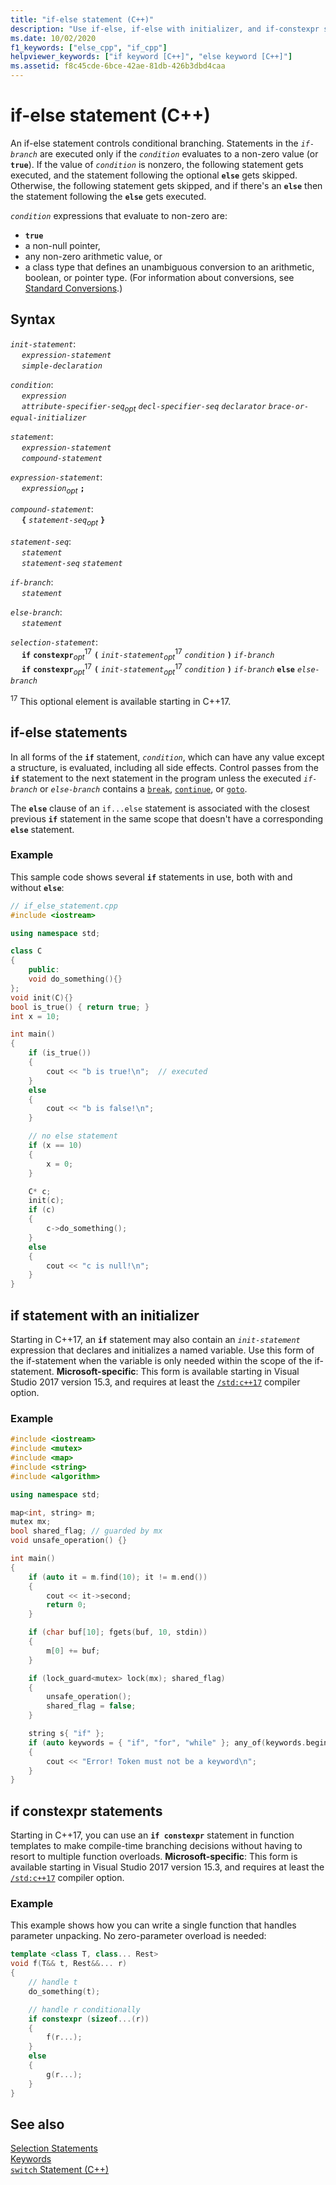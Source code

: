 ```yaml
---
title: "if-else statement (C++)"
description: "Use if-else, if-else with initializer, and if-constexpr statements to control conditional branching."
ms.date: 10/02/2020
f1_keywords: ["else_cpp", "if_cpp"]
helpviewer_keywords: ["if keyword [C++]", "else keyword [C++]"]
ms.assetid: f8c45cde-6bce-42ae-81db-426b3dbd4caa
---
```

# if-else statement (C++)

An if-else statement controls conditional branching. Statements in the *`if-branch`* are executed only if the *`condition`* evaluates to a non-zero value (or **`true`**). If the value of *`condition`* is nonzero, the following statement gets executed, and the statement following the optional **`else`** gets skipped. Otherwise, the following statement gets skipped, and if there's an **`else`** then the statement following the **`else`** gets executed.

*`condition`* expressions that evaluate to non-zero are:

- **`true`**
- a non-null pointer,
- any non-zero arithmetic value, or
- a class type that defines an unambiguous conversion to an arithmetic, boolean, or pointer type. (For information about conversions, see [Standard Conversions](../cpp/standard-conversions.md).)

## Syntax

*`init-statement`*:\
&emsp; *`expression-statement`*\
&emsp; *`simple-declaration`*

*`condition`*:\
&emsp; *`expression`*\
&emsp; *`attribute-specifier-seq`*<sub>*opt*</sub> *`decl-specifier-seq`* *`declarator`* *`brace-or-equal-initializer`*

*`statement`*:\
&emsp; *`expression-statement`*\
&emsp; *`compound-statement`*

*`expression-statement`*:\
&emsp; *`expression`*<sub>*opt*</sub> **`;`**

*`compound-statement`*:\
&emsp; **`{`** *`statement-seq`*<sub>*opt*</sub> **`}`**

*`statement-seq`*:\
&emsp; *`statement`*\
&emsp; *`statement-seq`* *`statement`*

*`if-branch`*:\
&emsp; *`statement`*

*`else-branch`*:\
&emsp; *`statement`*

*`selection-statement`*:\
&emsp; **`if`** **`constexpr`**<sub>*opt*</sub><sup>17</sup> **`(`** *`init-statement`*<sub>*opt*</sub><sup>17</sup> *`condition`* **`)`** *`if-branch`*\
&emsp; **`if`** **`constexpr`**<sub>*opt*</sub><sup>17</sup> **`(`** *`init-statement`*<sub>*opt*</sub><sup>17</sup> *`condition`* **`)`** *`if-branch`* **`else`** *`else-branch`*

<sup>17</sup> This optional element is available starting in C++17.

## if-else statements

In all forms of the **`if`** statement, *`condition`*, which can have any value except a structure, is evaluated, including all side effects. Control passes from the **`if`** statement to the next statement in the program unless the executed *`if-branch`* or *`else-branch`* contains a [`break`](../cpp/break-statement-cpp.md), [`continue`](../cpp/continue-statement-cpp.md), or [`goto`](../cpp/goto-statement-cpp.md).

The **`else`** clause of an `if...else` statement is associated with the closest previous **`if`** statement in the same scope that doesn't have a corresponding **`else`** statement.

### Example

This sample code shows several **`if`** statements in use, both with and without **`else`**:

```cpp
// if_else_statement.cpp
#include <iostream>

using namespace std;

class C
{
    public:
    void do_something(){}
};
void init(C){}
bool is_true() { return true; }
int x = 10;

int main()
{
    if (is_true())
    {
        cout << "b is true!\n";  // executed
    }
    else
    {
        cout << "b is false!\n";
    }

    // no else statement
    if (x == 10)
    {
        x = 0;
    }

    C* c;
    init(c);
    if (c)
    {
        c->do_something();
    }
    else
    {
        cout << "c is null!\n";
    }
}
```

## <a name="if_with_init"></a> if statement with an initializer

Starting in C++17, an **`if`** statement may also contain an *`init-statement`* expression that declares and initializes a named variable. Use this form of the if-statement when the variable is only needed within the scope of the if-statement. **Microsoft-specific**: This form is available starting in Visual Studio 2017 version 15.3, and requires at least the [`/std:c++17`](../build/reference/std-specify-language-standard-version.md) compiler option.

### Example

```cpp
#include <iostream>
#include <mutex>
#include <map>
#include <string>
#include <algorithm>

using namespace std;

map<int, string> m;
mutex mx;
bool shared_flag; // guarded by mx
void unsafe_operation() {}

int main()
{
    if (auto it = m.find(10); it != m.end())
    {
        cout << it->second;
        return 0;
    }

    if (char buf[10]; fgets(buf, 10, stdin))
    {
        m[0] += buf;
    }

    if (lock_guard<mutex> lock(mx); shared_flag)
    {
        unsafe_operation();
        shared_flag = false;
    }

    string s{ "if" };
    if (auto keywords = { "if", "for", "while" }; any_of(keywords.begin(), keywords.end(), [&s](const char* kw) { return s == kw; }))
    {
        cout << "Error! Token must not be a keyword\n";
    }
}
```

## <a name="if_constexpr"> if constexpr statements

Starting in C++17, you can use an **`if constexpr`** statement in function templates to make compile-time branching decisions without having to resort to multiple function overloads. **Microsoft-specific**: This form is available starting in Visual Studio 2017 version 15.3, and requires at least the [`/std:c++17`](../build/reference/std-specify-language-standard-version.md) compiler option.

### Example

This example shows how you can write a single function that handles parameter unpacking. No zero-parameter overload is needed:

```cpp
template <class T, class... Rest>
void f(T&& t, Rest&&... r)
{
    // handle t
    do_something(t);

    // handle r conditionally
    if constexpr (sizeof...(r))
    {
        f(r...);
    }
    else
    {
        g(r...);
    }
}
```

## See also

[Selection Statements](../cpp/selection-statements-cpp.md)\
[Keywords](../cpp/keywords-cpp.md)\
[`switch` Statement (C++)](../cpp/switch-statement-cpp.md)

